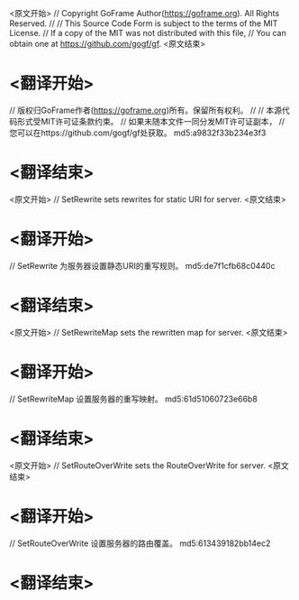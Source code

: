 
<原文开始>
// Copyright GoFrame Author(https://goframe.org). All Rights Reserved.
//
// This Source Code Form is subject to the terms of the MIT License.
// If a copy of the MIT was not distributed with this file,
// You can obtain one at https://github.com/gogf/gf.
<原文结束>

# <翻译开始>
// 版权归GoFrame作者(https://goframe.org)所有。保留所有权利。
//
// 本源代码形式受MIT许可证条款约束。
// 如果未随本文件一同分发MIT许可证副本，
// 您可以在https://github.com/gogf/gf处获取。 md5:a9832f33b234e3f3
# <翻译结束>


<原文开始>
// SetRewrite sets rewrites for static URI for server.
<原文结束>

# <翻译开始>
// SetRewrite 为服务器设置静态URI的重写规则。 md5:de7f1cfb68c0440c
# <翻译结束>


<原文开始>
// SetRewriteMap sets the rewritten map for server.
<原文结束>

# <翻译开始>
// SetRewriteMap 设置服务器的重写映射。 md5:61d51060723e66b8
# <翻译结束>


<原文开始>
// SetRouteOverWrite sets the RouteOverWrite for server.
<原文结束>

# <翻译开始>
// SetRouteOverWrite 设置服务器的路由覆盖。 md5:613439182bb14ec2
# <翻译结束>

